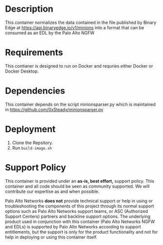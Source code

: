 # Description 
This container normalizes the data contained in the file published by Binary Edge at https://api.binaryedge.io/v1/minions into a format that can be consumed as an EDL by the Palo Alto NGFW

# Requirements
This contianer is designed to run on Docker and requries either Docker or Docker Desktop.  

# Dependencies
This container depends on the script minionsparser.py which is maintained in https://github.com/0xSteady/minionsparser.py

# Deployment
1. Clone the Repsitory.
2. Run `build-image.sh`

# Support Policy

This container is provided under an **as-is, best effort,** support policy. This container and all code should be seen as community supported.  We will contribute our expertise as and when possible. 

Palo Alto Networks **does not** provide technical support or help in using or troubleshooting the components of this project through its normal support options such as Palo Alto Networks support teams, or ASC (Authorized Support Centers) partners and backline support options. The underlying product used in conjunction with this container (Palo Alto Networks NGFW and EDLs) is supported by Palo Alto Networks according to support entitlements, but the support is only for the product functionality and not for help in deploying or using this container itself. 
